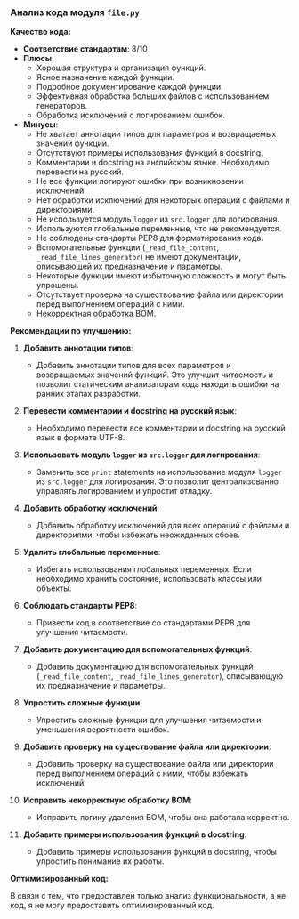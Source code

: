 ### **Анализ кода модуля `file.py`**

**Качество кода:**

- **Соответствие стандартам**: 8/10
- **Плюсы**:
  - Хорошая структура и организация функций.
  - Ясное назначение каждой функции.
  - Подробное документирование каждой функции.
  - Эффективная обработка больших файлов с использованием генераторов.
  - Обработка исключений с логированием ошибок.
- **Минусы**:
  - Не хватает аннотации типов для параметров и возвращаемых значений функций.
  - Отсутствуют примеры использования функций в docstring.
  - Комментарии и docstring на английском языке. Необходимо перевести на русский.
  - Не все функции логируют ошибки при возникновении исключений.
  - Нет обработки исключений для некоторых операций с файлами и директориями.
  - Не используется модуль `logger` из `src.logger` для логирования.
  - Используются глобальные переменные, что не рекомендуется.
  - Не соблюдены стандарты PEP8 для форматирования кода.
  - Вспомогательные функции (`_read_file_content`, `_read_file_lines_generator`) не имеют документации, описывающей их предназначение и параметры.
  - Некоторые функции имеют избыточную сложность и могут быть упрощены.
  - Отсутствует проверка на существование файла или директории перед выполнением операций с ними.
  - Некорректная обработка BOM.

**Рекомендации по улучшению:**

1.  **Добавить аннотации типов**:

    - Добавить аннотации типов для всех параметров и возвращаемых значений функций. Это улучшит читаемость и позволит статическим анализаторам кода находить ошибки на ранних этапах разработки.
2.  **Перевести комментарии и docstring на русский язык**:

    - Необходимо перевести все комментарии и docstring на русский язык в формате UTF-8.
3.  **Использовать модуль `logger` из `src.logger` для логирования**:

    - Заменить все `print` statements на использование модуля `logger` из `src.logger` для логирования. Это позволит централизованно управлять логированием и упростит отладку.
4.  **Добавить обработку исключений**:

    - Добавить обработку исключений для всех операций с файлами и директориями, чтобы избежать неожиданных сбоев.
5.  **Удалить глобальные переменные**:

    - Избегать использования глобальных переменных. Если необходимо хранить состояние, использовать классы или объекты.
6.  **Соблюдать стандарты PEP8**:

    - Привести код в соответствие со стандартами PEP8 для улучшения читаемости.
7.  **Добавить документацию для вспомогательных функций**:

    - Добавить документацию для вспомогательных функций (`_read_file_content`, `_read_file_lines_generator`), описывающую их предназначение и параметры.
8.  **Упростить сложные функции**:

    - Упростить сложные функции для улучшения читаемости и уменьшения вероятности ошибок.
9.  **Добавить проверку на существование файла или директории**:

    - Добавить проверку на существование файла или директории перед выполнением операций с ними, чтобы избежать исключений.
10. **Исправить некорректную обработку BOM**:

    - Исправить логику удаления BOM, чтобы она работала корректно.
11. **Добавить примеры использования функций в docstring**:

    - Добавить примеры использования функций в docstring, чтобы упростить понимание их работы.

**Оптимизированный код:**

В связи с тем, что предоставлен только анализ функциональности, а не код, я не могу предоставить оптимизированный код.